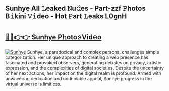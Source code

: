 ## Sunhye All 𝙻eaked 𝙽u𝚍es - Part-zzf 𝙿hotos B𝚒kini 𝚅𝚒deo - Hot 𝙿art 𝙻eaks L0gnH

# <h2><a href="http://ld39gsu.urlbe.top/?page=Sunhye">🔗🔗👉👉 Sunhye P𝚑oto𝚜Vid𝚎o</a></h2>

[![Sunhye](https://i.imgur.com/eBuTRDB.gif)](http://ld39gsu.urlbe.top/?page=Sunhye)
Sunhye, a paradoxical and complex persona, challenges simple categorization. Her unique approach to creating a web presence has fascinated and provoked observers, generating debates on privacy, artistic expression, and the complexities of digital societies. Despite the uncertainty of her next actions, her impact on the digital realm is profound. Armed with unwavering dedication and undeniable appeal, Sunhye progress in the virtual universe is limitless.

